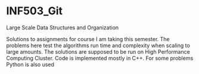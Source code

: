 # INF503_Git
Large Scale Data Structures and Organization

Solutions to assignments for course I am taking this semester. 
The problems here test the algorithms run time and complexity when scaling to large amounts.
The solutions are supposed to be run on High Performance Computing Cluster.
Code is implemented mostly in C++. For some problems Python is also used
